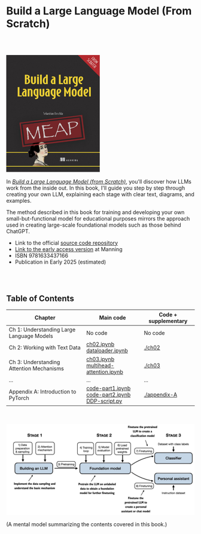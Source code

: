 # Build a Large Language Model (From Scratch)


<br>
<br>


<a href="http://mng.bz/orYv"><img src="images/cover.jpg" width="250px"></a>

In [*Build a Large Language Model (from Scratch)*](http://mng.bz/orYv), you'll discover how LLMs work from the inside out. In this book, I'll guide you step by step through creating your own LLM, explaining each stage with clear text, diagrams, and examples. 

The method described in this book for training and developing your own small-but-functional model for educational purposes mirrors the approach used in creating large-scale foundational models such as those behind ChatGPT.

- Link to the official [source code repository](https://github.com/rasbt/LLMs-from-scratch)
- [Link to the early access version](http://mng.bz/orYv) at Manning
- ISBN 9781633437166
- Publication in Early 2025 (estimated)

<br>
<br>

## Table of Contents

| Chapter                                   | Main code                                                    | Code + supplementary         |
| ----------------------------------------- | ------------------------------------------------------------ | ---------------------------- |
| Ch 1: Understanding Large Language Models | No code                                                      | No code                      |
| Ch 2: Working with Text Data              | [ch02.ipynb](ch02/01_main-chapter-code/ch02.ipynb)<br />[dataloader.ipynb](ch02/01_main-chapter-code/dataloader.ipynb) | [./ch02](./ch02)             |
| Ch 3: Understanding Attention Mechanisms  | [ch03.ipynb](ch03/01_main-chapter-code/ch03.ipynb)<br />[multihead-attention.ipynb](ch03/01_main-chapter-code/multihead-attention.ipynb) | [./ch03](./ch03)             |
| ...                                       | ...                                                          | ...                          |
| Appendix A: Introduction to PyTorch       | [code-part1.ipynb](03_main-chapter-code/01_main-chapter-code/code-part1.ipynb)<br />[code-part2.ipynb](03_main-chapter-code/01_main-chapter-code/code-part2.ipynb)<br />[DDP-script.py](03_main-chapter-code/01_main-chapter-code/DDP-script.py) | [./appendix-A](./appendix-A) |

<br>
<br>

<img src="images/mental-model.jpg" width="600px">

(A mental model summarizing the contents covered in this book.)
